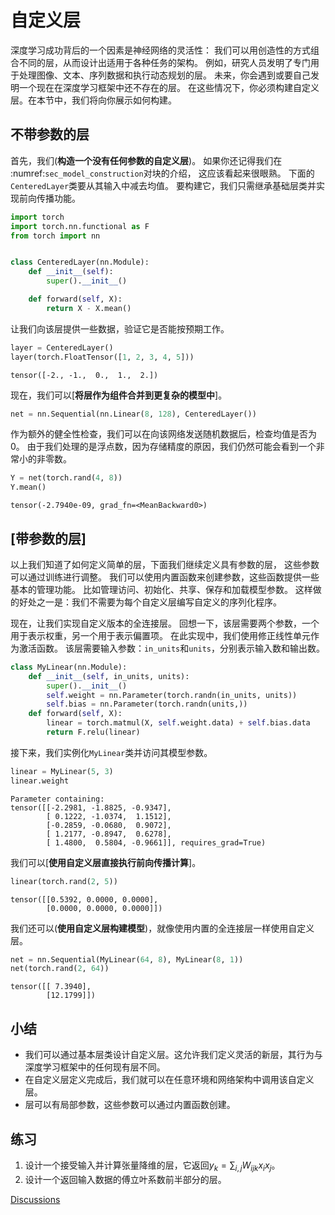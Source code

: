 # 自定义层

深度学习成功背后的一个因素是神经网络的灵活性：
我们可以用创造性的方式组合不同的层，从而设计出适用于各种任务的架构。
例如，研究人员发明了专门用于处理图像、文本、序列数据和执行动态规划的层。
未来，你会遇到或要自己发明一个现在在深度学习框架中还不存在的层。
在这些情况下，你必须构建自定义层。在本节中，我们将向你展示如何构建。

## 不带参数的层

首先，我们(**构造一个没有任何参数的自定义层**)。
如果你还记得我们在 :numref:`sec_model_construction`对块的介绍，
这应该看起来很眼熟。
下面的`CenteredLayer`类要从其输入中减去均值。
要构建它，我们只需继承基础层类并实现前向传播功能。



```python
import torch
import torch.nn.functional as F
from torch import nn


class CenteredLayer(nn.Module):
    def __init__(self):
        super().__init__()

    def forward(self, X):
        return X - X.mean()
```

让我们向该层提供一些数据，验证它是否能按预期工作。



```python
layer = CenteredLayer()
layer(torch.FloatTensor([1, 2, 3, 4, 5]))
```




    tensor([-2., -1.,  0.,  1.,  2.])



现在，我们可以[**将层作为组件合并到更复杂的模型中**]。



```python
net = nn.Sequential(nn.Linear(8, 128), CenteredLayer())
```

作为额外的健全性检查，我们可以在向该网络发送随机数据后，检查均值是否为0。
由于我们处理的是浮点数，因为存储精度的原因，我们仍然可能会看到一个非常小的非零数。



```python
Y = net(torch.rand(4, 8))
Y.mean()
```




    tensor(-2.7940e-09, grad_fn=<MeanBackward0>)



## [**带参数的层**]

以上我们知道了如何定义简单的层，下面我们继续定义具有参数的层，
这些参数可以通过训练进行调整。
我们可以使用内置函数来创建参数，这些函数提供一些基本的管理功能。
比如管理访问、初始化、共享、保存和加载模型参数。
这样做的好处之一是：我们不需要为每个自定义层编写自定义的序列化程序。

现在，让我们实现自定义版本的全连接层。
回想一下，该层需要两个参数，一个用于表示权重，另一个用于表示偏置项。
在此实现中，我们使用修正线性单元作为激活函数。
该层需要输入参数：`in_units`和`units`，分别表示输入数和输出数。



```python
class MyLinear(nn.Module):
    def __init__(self, in_units, units):
        super().__init__()
        self.weight = nn.Parameter(torch.randn(in_units, units))
        self.bias = nn.Parameter(torch.randn(units,))
    def forward(self, X):
        linear = torch.matmul(X, self.weight.data) + self.bias.data
        return F.relu(linear)
```

接下来，我们实例化`MyLinear`类并访问其模型参数。



```python
linear = MyLinear(5, 3)
linear.weight
```




    Parameter containing:
    tensor([[-2.2981, -1.8825, -0.9347],
            [ 0.1222, -1.0374,  1.1512],
            [-0.2859, -0.0680,  0.9072],
            [ 1.2177, -0.8947,  0.6278],
            [ 1.4800,  0.5804, -0.9661]], requires_grad=True)



我们可以[**使用自定义层直接执行前向传播计算**]。



```python
linear(torch.rand(2, 5))
```




    tensor([[0.5392, 0.0000, 0.0000],
            [0.0000, 0.0000, 0.0000]])



我们还可以(**使用自定义层构建模型**)，就像使用内置的全连接层一样使用自定义层。



```python
net = nn.Sequential(MyLinear(64, 8), MyLinear(8, 1))
net(torch.rand(2, 64))
```




    tensor([[ 7.3940],
            [12.1799]])



## 小结

* 我们可以通过基本层类设计自定义层。这允许我们定义灵活的新层，其行为与深度学习框架中的任何现有层不同。
* 在自定义层定义完成后，我们就可以在任意环境和网络架构中调用该自定义层。
* 层可以有局部参数，这些参数可以通过内置函数创建。

## 练习

1. 设计一个接受输入并计算张量降维的层，它返回$y_k = \sum_{i, j} W_{ijk} x_i x_j$。
1. 设计一个返回输入数据的傅立叶系数前半部分的层。


[Discussions](https://discuss.d2l.ai/t/1835)


